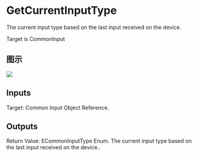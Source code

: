 # GetCurrentInputType

The current input type based on the last input received on the device.

Target is CommonInput

## 图示

![]($-20221218-18212264.png)

## Inputs

Target: Common Input Object Reference.  

## Outputs

Return Value: ECommonInputType Enum. The current input type based on the last input received on the device..

